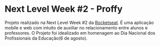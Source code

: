 # Next Level Week  #2 - Proffy

Projeto realizado na Next Level Week #2 da [Rocketseat](https://rocketseat.com.br/). É uma aplicação mobile e web com intuito de auxiliar no relacionamento entre alunos e professores.  O Projeto foi idealizado em homenagem ao Dia Nacional dos Profissionais da Educação(6 de agosto).

